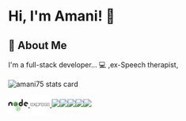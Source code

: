 # Hi, I'm Amani! 👋

## 🚀 About Me

I'm a full-stack developer... 💻 ,ex-Speech therapist,
<p>
<img align="center" src="https://github-readme-stats.vercel.app/api/top-langs?username=amani75&theme=default&title_color=000000&text_color=000000&bg_color=ffffff&hide_border=true&layout=compact" alt="amani75 stats card" /></p>
<a href="https://nodejs.org" target="blank">
<img align="center" src="https://raw.githubusercontent.com/devicons/devicon/master/icons/nodejs/nodejs-original-wordmark.svg" alt="Node.js" height="40" width="40" />
</a>
<a href="https://expressjs.com" target="blank">
<img align="center" src="https://raw.githubusercontent.com/devicons/devicon/master/icons/express/express-original-wordmark.svg" alt="Express" height="40" width="40" />

</a>
<img src="https://img.shields.io/badge/CSS3-1572B6?style=for-the-badge&logo=css3&logoColor=white" /><img src="https://img.shields.io/badge/HTML5-E34F26?style=for-the-badge&logo=html5&logoColor=white" /><img src="https://img.shields.io/badge/JavaScript-323330?style=for-the-badge&logo=javascript&logoColor=F7DF1E" /><img src="https://img.shields.io/badge/CSS3-1572B6?style=for-the-badge&logo=css3&logoColor=white" /><img src="https://img.shields.io/badge/CSS3-1572B6?style=for-the-badge&logo=css3&logoColor=white" />

